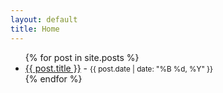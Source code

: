 ```yaml
---
layout: default
title: Home
---
```


<ul>
  {% for post in site.posts %}
    <li>
      <a href="{{ post.url | prepend: site.baseurl }}">{{ post.title }}</a> - <small>{{ post.date | date: "%B %d, %Y" }}</small>
    </li>
  {% endfor %}
</ul>
